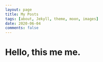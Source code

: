 ```yaml
---
layout: page
title: My Posts
tags: [about, Jekyll, theme, moon, images]
date: 2020-06-04
comments: false
---
```


# Hello, this me me. 
